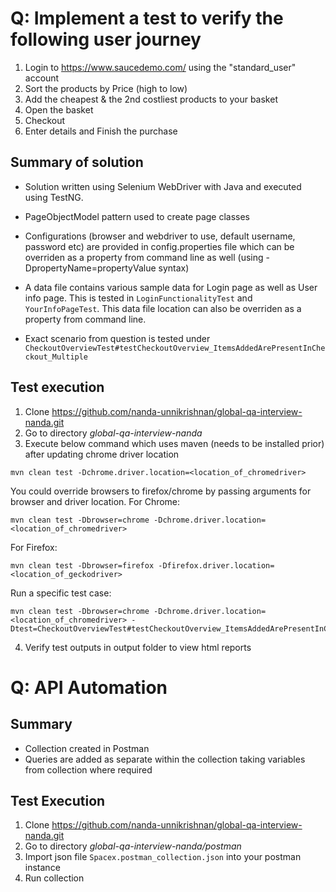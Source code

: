 # Q: Implement a test to verify the following user journey

 1. Login to https://www.saucedemo.com/ using the "standard_user" account
 2. Sort the products by Price (high to low)
 3. Add the cheapest & the 2nd costliest products to your basket
 4. Open the basket
 5. Checkout
 6. Enter details and Finish the purchase

## Summary of solution
- Solution written using Selenium WebDriver with Java and executed using TestNG.
- PageObjectModel pattern used to create page classes

- Configurations (browser and webdriver to use, default username, password etc) are provided in config.properties file which can be overriden as a property from command line as well (using -DpropertyName=propertyValue syntax)

- A data file contains various sample data for Login page as well as User info page. This is tested in `LoginFunctionalityTest` and `YourInfoPageTest`. This data file location can also be overriden as a property from command line.

- Exact scenario from question is tested under `CheckoutOverviewTest#testCheckoutOverview_ItemsAddedArePresentInCheckout_Multiple`

## Test execution

1. Clone https://github.com/nanda-unnikrishnan/global-qa-interview-nanda.git
2. Go to directory *global-qa-interview-nanda*
3. Execute below command which uses maven (needs to be installed prior) after updating chrome driver location
```
mvn clean test -Dchrome.driver.location=<location_of_chromedriver>
```

You could override browsers to firefox/chrome by passing arguments for browser and driver location.
For Chrome:
```
mvn clean test -Dbrowser=chrome -Dchrome.driver.location=<location_of_chromedriver>
```

For Firefox:
```
mvn clean test -Dbrowser=firefox -Dfirefox.driver.location=<location_of_geckodriver>
```

Run a specific test case:
```
mvn clean test -Dbrowser=chrome -Dchrome.driver.location=<location_of_chromedriver> -Dtest=CheckoutOverviewTest#testCheckoutOverview_ItemsAddedArePresentInCheckout_Multiple
```

4. Verify test outputs in output folder to view html reports

# Q: API Automation 

## Summary
- Collection created in Postman
- Queries are added as separate within the collection taking variables from collection where required

## Test Execution
1. Clone https://github.com/nanda-unnikrishnan/global-qa-interview-nanda.git
2. Go to directory *global-qa-interview-nanda/postman*
3. Import json file `Spacex.postman_collection.json` into your postman instance
4. Run collection